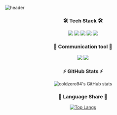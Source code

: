 ![header](https://capsule-render.vercel.app/api?type=waving&color=auto&height=300&section=header&text=Chanyoung%20Lee&fontSize=90&animation=fadeIn&fontAlignY=38&desc=✨Backend%20Developer✨&descAlignY=55&descAlign=65)
<h3 align="center">
    🛠 Tech Stack 🛠
</h3>

<div align="center">
  <img src="https://img.shields.io/badge/Python-ffde57?style=flat&logo=Python&logoColor=4584b6"/>
  <img src="https://img.shields.io/badge/Django-white?style=flat&logo=Django&logoColor=092E20"/>
  <img src="https://img.shields.io/badge/FastAPI-009688?style=flat&logo=FastAPI&logoColor=white"/>
  <img src="https://img.shields.io/badge/MySQL-4479A1?style=flat&logo=MySQL&logoColor=white"/>
  <img src="https://img.shields.io/badge/GitHub-181717?style=flat&logo=GitHub&logoColor=white"/>
</div>

<h3 align="center">
   💬 Communication tool 💬
</h3>
<div align="center">
  <img src="https://img.shields.io/badge/Trello-0052CC?style=flat&logo=Trello&logoColor=4584b6"/>
  <img src="https://img.shields.io/badge/Slack-4A154B?style=flat&logo=Slack&logoColor=092E20"/> 
  
</div>

<h3 align="center">
 ⚡ GitHub Stats ⚡
</h3>

<div align="center">
  
![coldzero94's GitHub stats](https://github-readme-stats.vercel.app/api?username=coldzero94&show_icons=true&theme=great-gatsby)

<h3 align="center">
  🌱 Language Share 🌱
</h3>
 
  
[![Top Langs](https://github-readme-stats.vercel.app/api/top-langs/?username=coldzero94&layout=compact&theme=github_dark&langs_count=5)](https://github.com/anuraghazra/github-readme-stats)



<!--
**coldzero94/coldzero94** is a ✨ _special_ ✨ repository because its `README.md` (this file) appears on your GitHub profile.

Here are some ideas to get you started:

- 🔭 I’m currently working on ...
- 🌱 I’m currently learning ...
- 👯 I’m looking to collaborate on ...
- 🤔 I’m looking for help with ...
- 💬 Ask me about ...
- 📫 How to reach me: ...
- 😄 Pronouns: ...
- ⚡ Fun fact: ...
-->

